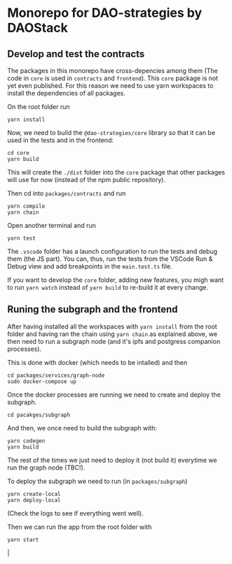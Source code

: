 # Monorepo for DAO-strategies by DAOStack

## Develop and test the contracts

The packages in this monorepo have cross-depencies among them (The code in `core` is used in `contracts` and `frontend`). This `core` package is not yet even published. For this reason we need to use yarn workspaces to install the dependencies of all packages.

On the root folder run

```
yarn install
```

Now, we need to build the `@dao-strategies/core` library so that it can be used in the tests and in the frontend:

```
cd core
yarn build
```

This will create the `./dist` folder into the `core` package that other packages will use for now (instead of the npm public repository).

Then cd into `packages/contracts` and run

```
yarn compile
yarn chain
```

Open another terminal and run

```
yarn test
```

The `.vscode` folder has a launch configuration to run the tests and debug them (the JS part). You can, thus, run the tests from the VSCode Run & Debug view and add breakpoints in the `main.test.ts` file.

If you want to develop the `core` folder, adding new features, you migh want to run `yarn watch` instead of `yarn build` to re-build it at every change.

## Runing the subgraph and the frontend

After having installed all the workspaces with `yarn install` from the root folder and having ran the chain using `yarn chain` as explained above, we then need to run a subgraph node (and it's ipfs and postgress companion processes).

This is done with docker (which needs to be intalled) and then

```
cd packages/services/graph-node
sudo docker-compose up
```

Once the docker processes are running we need to create and deploy the subgraph.

```
cd pacakges/subgraph
```

And then, we once need to build the subgraph with:

```
yarn codegen
yarn build
```

The rest of the times we just need to deploy it (not build it) everytime we run the graph node (TBC!).

To deploy the subgraph we need to run (in `packages/subgraph`)

```
yarn create-local
yarn deploy-local
```

(Check the logs to see if everything went well).

Then we can run the app from the root folder with

```
yarn start
```

|
